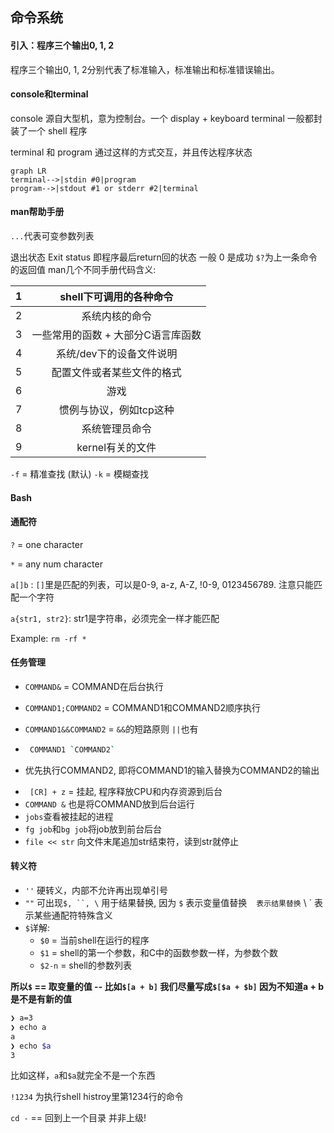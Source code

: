
## 命令系统

#### 引入：程序三个输出0, 1, 2
   程序三个输出0, 1, 2分别代表了标准输入，标准输出和标准错误输出。

#### console和terminal
console 源自大型机，意为控制台。一个 display + keyboard
terminal 一般都封装了一个 shell 程序

terminal 和 program 通过这样的方式交互，并且传达程序状态

```mermaid
graph LR
terminal-->|stdin #0|program
program-->|stdout #1 or stderr #2|terminal
```



#### man帮助手册
`...`代表可变参数列表

退出状态 Exit status 即程序最后return回的状态
一般 0 是成功
`$?`为上一条命令的返回值
man几个不同手册代码含义:

|  1   |      shell下可调用的各种命令       |
| :--: | :--------------------------------: |
|  2   |           系统内核的命令           |
|  3   | 一些常用的函数 + 大部分C语言库函数 |
|  4   |      系统/dev下的设备文件说明      |
|  5   |     配置文件或者某些文件的格式     |
|  6   |                游戏                |
|  7   |      惯例与协议，例如tcp这种       |
|  8   |           系统管理员命令           |
|  9   |          kernel有关的文件          |

`-f` = 精准查找 (默认)
`-k` = 模糊查找 

#### Bash



#### 通配符
`?` = one character 

`*` = any num character

`a[]b` : `[]`里是匹配的列表，可以是0-9, a-z, A-Z, !0-9, 0123456789. 注意只能匹配一个字符

`a{str1, str2}`: str1是字符串，必须完全一样才能匹配

Example: `rm -rf *`

#### 任务管理

+ `COMMAND&` = COMMAND在后台执行

+ `COMMAND1;COMMAND2` = COMMAND1和COMMAND2顺序执行

+ `COMMAND1&&COMMAND2` = `&&`的短路原则 `||`也有

+ ```bash
   COMMAND1 `COMMAND2`
  ```

+ 优先执行COMMAND2, 即将COMMAND1的输入替换为COMMAND2的输出

- ` [CR] + z` = 挂起, 程序释放CPU和内存资源到后台
- `COMMAND &` 也是将COMMAND放到后台运行
- `jobs`查看被挂起的进程
- `fg job`和`bg job`将job放到前台后台
- `file << str` 向文件末尾追加str结束符，读到str就停止

#### 转义符
+ `''` 硬转义，内部不允许再出现单引号
+ `""` 可出现`$, ``, \` 用于结果替换, 因为 `$` 表示变量值替换 ` ` ` 表示结果替换 ` \ ` 表示某些通配符特殊含义
+ `$`详解: 
    + `$0` = 当前shell在运行的程序
    + `$1` = shell的第一个参数，和C中的函数参数一样，为参数个数
    + `$2-n` = shell的参数列表

**所以`$` == 取变量的值 -- 比如`$[a + b]` 我们尽量写成`$[$a + $b]` 因为不知道a + b是不是有新的值**

```bash
❯ a=3
❯ echo a
a
❯ echo $a
3
```

比如这样，`a`和`$a`就完全不是一个东西

`!1234` 为执行shell histroy里第1234行的命令

`cd -` == 回到上一个目录 并非上级!
